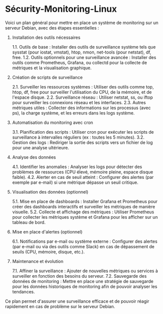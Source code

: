 # Sécurity-Monitoring-Linux

Voici un plan général pour mettre en place un système de monitoring sur un serveur Debian, avec des étapes essentielles :
1. Installation des outils nécessaires

    1.1. Outils de base :
        Installer des outils de surveillance système tels que sysstat (pour iostat, vmstat), htop, nmon, net-tools (pour netstat), df, free.
    1.2. Outils optionnels pour une surveillance avancée :
        Installer des outils comme Prometheus, Grafana, ou collectd pour la collecte de métriques et la visualisation graphique.

2. Création de scripts de surveillance

    2.1. Surveiller les ressources systèmes :
        Utiliser des outils comme top, htop, df, free pour surveiller l'utilisation du CPU, de la mémoire, et de l'espace disque.
    2.2. Surveillance réseau :
        Utiliser netstat, ss, ou iftop pour surveiller les connexions réseau et les interfaces.
    2.3. Autres métriques utiles :
        Collecter des informations sur les processus (avec ps), la charge système, et les erreurs dans les logs système.

3. Automatisation du monitoring avec cron

    3.1. Planification des scripts :
        Utiliser cron pour exécuter les scripts de surveillance à intervalles réguliers (ex : toutes les 5 minutes).
    3.2. Gestion des logs :
        Rediriger la sortie des scripts vers un fichier de log pour une analyse ultérieure.

4. Analyse des données

    4.1. Identifier les anomalies :
        Analyser les logs pour détecter des problèmes de ressources (CPU élevé, mémoire pleine, espace disque faible).
    4.2. Alerter en cas de seuil atteint :
        Configurer des alertes (par exemple par e-mail) si une métrique dépasse un seuil critique.

5. Visualisation des données (optionnel)

    5.1. Mise en place de dashboards :
        Installer Grafana et Prometheus pour créer des dashboards interactifs et surveiller les métriques de manière visuelle.
    5.2. Collecte et affichage des métriques :
        Utiliser Prometheus pour collecter les métriques système et Grafana pour les afficher sur un tableau de bord.

6. Mise en place d'alertes (optionnel)

    6.1. Notifications par e-mail ou système externe :
        Configurer des alertes (par e-mail ou via des outils comme Slack) en cas de dépassement de seuils (CPU, mémoire, disque, etc.).

7. Maintenance et évolution

    7.1. Affiner la surveillance :
        Ajouter de nouvelles métriques ou services à surveiller en fonction des besoins du serveur.
    7.2. Sauvegarde des données de monitoring :
        Mettre en place une stratégie de sauvegarde pour les données historiques de monitoring afin de pouvoir analyser les tendances.

Ce plan permet d'assurer une surveillance efficace et de pouvoir réagir rapidement en cas de problème sur le serveur Debian.
